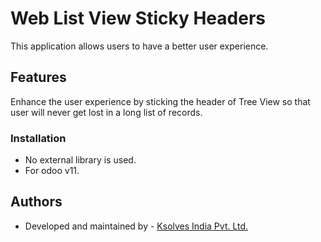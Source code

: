 # Web List View Sticky Headers

This application allows users to have a better user experience.

## Features

Enhance the user experience by sticking the header of Tree View so that user will never get lost in a long list of records.

### Installation

-   No external library is used.
-   For odoo v11.

## Authors

-   Developed and maintained by - [Ksolves India Pvt. Ltd.](https://www.ksolves.com/)


